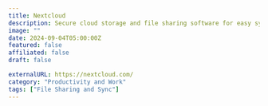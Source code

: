 ```yaml
---
title: Nextcloud
description: Secure cloud storage and file sharing software for easy sync, sharing and collaboration on your files.
image: ""
date: 2024-09-04T05:00:00Z
featured: false
affiliated: false
draft: false

externalURL: https://nextcloud.com/
category: "Productivity and Work"
tags: ["File Sharing and Sync"]
---
```

